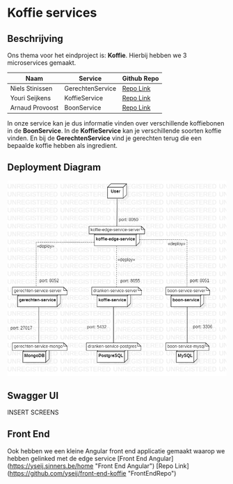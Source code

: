 # Koffie services #
## Beschrijving ##
Ons thema voor het eindproject is: __Koffie__.
Hierbij hebben we 3 microservices gemaakt.

Naam |Service|Github Repo
-----|-------|-----------
Niels Stinissen|GerechtenService|[Repo Link](https://github.com/nielsstinissen/APT_koffie_gerechten/ "GerechtenService")
Youri Seijkens|KoffieService|[Repo Link](https://github.com/yseij/Koffie_Dranken "KoffieService")
Arnaud Provoost|BoonService|[Repo Link](https://github.com/ArnaudProvoost/APT_coffee_Bonen "BoonService")

In onze service kan je dus informatie vinden over verschillende koffiebonen in de __BoonService__.
In de __KoffieService__ kan je verschillende soorten koffie vinden.
En bij de __GerechtenService__ vind je gerechten terug die een bepaalde koffie hebben als ingredient.

## Deployment Diagram ##
![deployment-diagram](https://github.com/nielsstinissen/APT_koffie_edgeservice/blob/main/screenshots/deployment-diagram.jpg)

## Swagger UI ##
INSERT SCREENS

## Front End ##
Ook hebben we een kleine Angular front end applicatie gemaakt waarop we hebben gelinked met de edge service
[Front End Angular] (https://yseij.sinners.be/home "Front End Angular")
[Repo Link] (https://github.com/yseij/front-end-koffie "FrontEndRepo")
